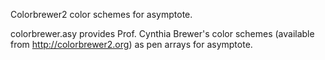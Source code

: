 Colorbrewer2 color schemes for asymptote.

colorbrewer.asy provides Prof. Cynthia Brewer's color schemes
(available from http://colorbrewer2.org) as pen arrays for asymptote.
